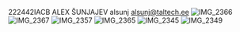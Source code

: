 222442IACB
ALEX ŠUNJAJEV
alsunj
alsunj@taltech.ee
![IMG_2366](https://github.com/alsunj/icd0022-23f-15/assets/113785797/71be6e30-7f34-428f-8bf1-53c79cc3eb9d)
![IMG_2367](https://github.com/alsunj/icd0022-23f-15/assets/113785797/bc491b3b-45b9-4c17-bcb5-66bd082854aa)
![IMG_2357](https://github.com/alsunj/icd0022-23f-15/assets/113785797/1d541923-0aeb-4b3e-86da-d683ddd305d3)
![IMG_2365](https://github.com/alsunj/icd0022-23f-15/assets/113785797/1ff3c634-5c8b-445d-a8ad-2aa47eeca56b)
![IMG_2345](https://github.com/alsunj/icd0022-23f-15/assets/113785797/da8adf51-32ef-4fc0-bc79-936c4266963f)
![IMG_2349](https://github.com/alsunj/icd0022-23f-15/assets/113785797/bc69e5ca-3152-42dd-b65f-71717aec4d9d)